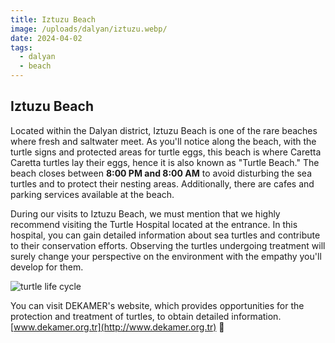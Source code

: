 ```yaml
---
title: Iztuzu Beach
image: /uploads/dalyan/iztuzu.webp/
date: 2024-04-02
tags:
  - dalyan
  - beach
---
```

## Iztuzu Beach
Located within the Dalyan district, Iztuzu Beach is one of the rare beaches where fresh and saltwater meet. As you'll notice along the beach, with the turtle signs and protected areas for turtle eggs, this beach is where Caretta Caretta turtles lay their eggs, hence it is also known as "Turtle Beach." The beach closes between **8:00 PM and 8:00 AM** to avoid disturbing the sea turtles and to protect their nesting areas. Additionally, there are cafes and parking services available at the beach.

During our visits to Iztuzu Beach, we must mention that we highly recommend visiting the Turtle Hospital located at the entrance. In this hospital, you can gain detailed information about sea turtles and contribute to their conservation efforts. Observing the turtles undergoing treatment will surely change your perspective on the environment with the empathy you'll develop for them.

![turtle life cycle](/uploads/dalyan/lifecycle.jpg)

You can visit DEKAMER's website, which provides opportunities for the protection and treatment of turtles, to obtain detailed information. [www.dekamer.org.tr](http://www.dekamer.org.tr) 🐢
